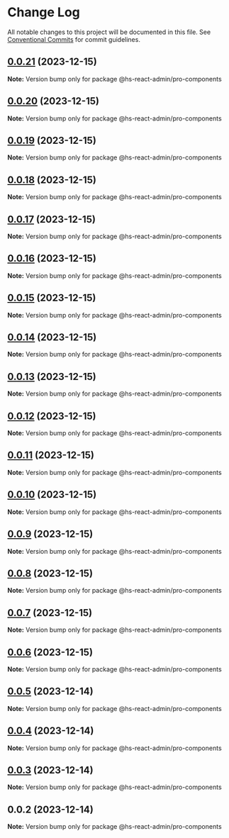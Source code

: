 # Change Log

All notable changes to this project will be documented in this file.
See [Conventional Commits](https://conventionalcommits.org) for commit guidelines.

## [0.0.21](https://git.aihuoshi.net/algo_analysis_plat/web/fd-react-admin-components/compare/@hs-react-admin/pro-components@0.0.20...@hs-react-admin/pro-components@0.0.21) (2023-12-15)

**Note:** Version bump only for package @hs-react-admin/pro-components





## [0.0.20](https://git.aihuoshi.net/algo_analysis_plat/web/fd-react-admin-components/compare/@hs-react-admin/pro-components@0.0.19...@hs-react-admin/pro-components@0.0.20) (2023-12-15)

**Note:** Version bump only for package @hs-react-admin/pro-components

## [0.0.19](https://git.aihuoshi.net/algo_analysis_plat/web/fd-react-admin-components/compare/@hs-react-admin/pro-components@0.0.18...@hs-react-admin/pro-components@0.0.19) (2023-12-15)

**Note:** Version bump only for package @hs-react-admin/pro-components

## [0.0.18](https://git.aihuoshi.net/algo_analysis_plat/web/fd-react-admin-components/compare/@hs-react-admin/pro-components@0.0.17...@hs-react-admin/pro-components@0.0.18) (2023-12-15)

**Note:** Version bump only for package @hs-react-admin/pro-components

## [0.0.17](https://git.aihuoshi.net/algo_analysis_plat/web/fd-react-admin-components/compare/@hs-react-admin/pro-components@0.0.16...@hs-react-admin/pro-components@0.0.17) (2023-12-15)

**Note:** Version bump only for package @hs-react-admin/pro-components

## [0.0.16](https://git.aihuoshi.net/algo_analysis_plat/web/fd-react-admin-components/compare/@hs-react-admin/pro-components@0.0.15...@hs-react-admin/pro-components@0.0.16) (2023-12-15)

**Note:** Version bump only for package @hs-react-admin/pro-components

## [0.0.15](https://git.aihuoshi.net/algo_analysis_plat/web/fd-react-admin-components/compare/@hs-react-admin/pro-components@0.0.14...@hs-react-admin/pro-components@0.0.15) (2023-12-15)

**Note:** Version bump only for package @hs-react-admin/pro-components

## [0.0.14](https://git.aihuoshi.net/algo_analysis_plat/web/fd-react-admin-components/compare/@hs-react-admin/pro-components@0.0.13...@hs-react-admin/pro-components@0.0.14) (2023-12-15)

**Note:** Version bump only for package @hs-react-admin/pro-components

## [0.0.13](https://git.aihuoshi.net/algo_analysis_plat/web/fd-react-admin-components/compare/@hs-react-admin/pro-components@0.0.12...@hs-react-admin/pro-components@0.0.13) (2023-12-15)

**Note:** Version bump only for package @hs-react-admin/pro-components

## [0.0.12](https://git.aihuoshi.net/algo_analysis_plat/web/fd-react-admin-components/compare/@hs-react-admin/pro-components@0.0.11...@hs-react-admin/pro-components@0.0.12) (2023-12-15)

**Note:** Version bump only for package @hs-react-admin/pro-components

## [0.0.11](https://git.aihuoshi.net/algo_analysis_plat/web/fd-react-admin-components/compare/@hs-react-admin/pro-components@0.0.10...@hs-react-admin/pro-components@0.0.11) (2023-12-15)

**Note:** Version bump only for package @hs-react-admin/pro-components

## [0.0.10](https://git.aihuoshi.net/algo_analysis_plat/web/fd-react-admin-components/compare/@hs-react-admin/pro-components@0.0.9...@hs-react-admin/pro-components@0.0.10) (2023-12-15)

**Note:** Version bump only for package @hs-react-admin/pro-components

## [0.0.9](https://git.aihuoshi.net/algo_analysis_plat/web/fd-react-admin-components/compare/@hs-react-admin/pro-components@0.0.8...@hs-react-admin/pro-components@0.0.9) (2023-12-15)

**Note:** Version bump only for package @hs-react-admin/pro-components

## [0.0.8](https://git.aihuoshi.net/algo_analysis_plat/web/fd-react-admin-components/compare/@hs-react-admin/pro-components@0.0.7...@hs-react-admin/pro-components@0.0.8) (2023-12-15)

**Note:** Version bump only for package @hs-react-admin/pro-components

## [0.0.7](https://git.aihuoshi.net/algo_analysis_plat/web/fd-react-admin-components/compare/@hs-react-admin/pro-components@0.0.6...@hs-react-admin/pro-components@0.0.7) (2023-12-15)

**Note:** Version bump only for package @hs-react-admin/pro-components

## [0.0.6](https://git.aihuoshi.net/algo_analysis_plat/web/fd-react-admin-components/compare/@hs-react-admin/pro-components@0.0.5...@hs-react-admin/pro-components@0.0.6) (2023-12-15)

**Note:** Version bump only for package @hs-react-admin/pro-components

## [0.0.5](https://git.aihuoshi.net/algo_analysis_plat/web/fd-react-admin-components/compare/@hs-react-admin/pro-components@0.0.4...@hs-react-admin/pro-components@0.0.5) (2023-12-14)

**Note:** Version bump only for package @hs-react-admin/pro-components

## [0.0.4](https://git.aihuoshi.net/algo_analysis_plat/web/fd-react-admin-components/compare/@hs-react-admin/pro-components@0.0.3...@hs-react-admin/pro-components@0.0.4) (2023-12-14)

**Note:** Version bump only for package @hs-react-admin/pro-components

## [0.0.3](https://git.aihuoshi.net/algo_analysis_plat/web/fd-react-admin-components/compare/@hs-react-admin/pro-components@0.0.2...@hs-react-admin/pro-components@0.0.3) (2023-12-14)

**Note:** Version bump only for package @hs-react-admin/pro-components

## 0.0.2 (2023-12-14)

**Note:** Version bump only for package @hs-react-admin/pro-components
